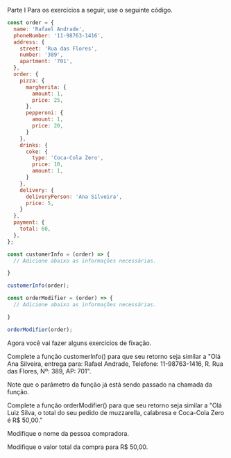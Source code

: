 Parte I
Para os exercícios a seguir, use o seguinte código.

```javascript
const order = {
  name: 'Rafael Andrade',
  phoneNumber: '11-98763-1416',
  address: {
    street: 'Rua das Flores',
    number: '389',
    apartment: '701',
  },
  order: {
    pizza: {
      margherita: {
        amount: 1,
        price: 25,
      },
      pepperoni: {
        amount: 1,
        price: 20,
      }
    },
    drinks: {
      coke: {
        type: 'Coca-Cola Zero',
        price: 10,
        amount: 1,
      }
    },
    delivery: {
      deliveryPerson: 'Ana Silveira',
      price: 5,
    }
  },
  payment: {
    total: 60,
  },
};

const customerInfo = (order) => {
  // Adicione abaixo as informações necessárias.

}

customerInfo(order);

const orderModifier = (order) => {
  // Adicione abaixo as informações necessárias.

}

orderModifier(order);
```


Agora você vai fazer alguns exercícios de fixação.

Complete a função customerInfo() para que seu retorno seja similar a "Olá Ana Silveira, entrega para: Rafael Andrade, Telefone: 11-98763-1416, R.
Rua das Flores, Nº: 389, AP: 701".

Note que o parâmetro da função já está sendo passado na chamada da função.

Complete a função orderModifier() para que seu retorno seja similar a "Olá Luiz Silva, o total do seu pedido de muzzarella, calabresa e Coca-Cola Zero é R$ 50,00."

Modifique o nome da pessoa compradora.

Modifique o valor total da compra para R$ 50,00.
